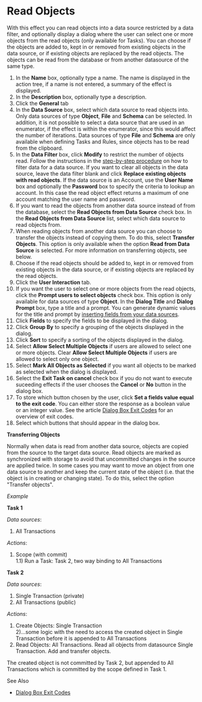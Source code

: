 # Read Objects

With this effect you can read objects into a data source restricted by a data filter, and optionally display a dialog where the user can select one or more objects from the read objects (only available for Tasks). You can choose if the objects are added to, kept in or removed from existing objects in the data source, or if existing objects are replaced by the read objects. The objects can be read from the database or from another datasource of the same type.

1.  In the **Name** box, optionally type a name. The name is displayed in the action tree, if a name is not entered, a summary of the effect is displayed.
2.  In the **Description** box, optionally type a description.
3.  Click the **General** tab
4.  In the **Data Source** box, select which data source to read objects into. Only data sources of type **Object**, **File** and **Schema** can be selected. In addition, it is not possible to select a data source that are used in an enumerator, if the effect is within the enumerator, since this would affect the number of iterations. Data sources of type **File** and **Schema** are only available when defining Tasks and Rules, since objects has to be read from the clipboard.
5.  In the **Data Filter** box, click **Modify** to restrict the number of objects read. Follow the instructions in the [step-by-step procedure](../../data-sources/specifying-a-data-filter-for-a-data-source.md) on how to filter data for a data source. If you want to clear all objects in the data source, leave the data filter blank and click **Replace existing objects with read objects**. If the data source is an Account, use the **User Name** box and optionally the **Password** box to specify the criteria to lookup an account. In this case the read object effect returns a maximum of one account matching the user name and password.
6.  If you want to read the objects from another data source instead of from the database, select the **Read Objects from Data Source** check box. In the **Read Objects from Data Source** list, select which data source to read objects from.
7.  When reading objects from another data source you can choose to transfer the objects instead of copying them. To do this, select **Transfer Objects**. This option is only available when the option **Read from Data Source** is selected. For more information on transferring objects, see below.
8.  Choose if the read objects should be added to, kept in or removed from existing objects in the data source, or if existing objects are replaced by the read objects.
9.  Click the **User Interaction** tab.
10.  If you want the user to select one or more objects from the read objects, click the **Prompt users to select objects** check box. This option is only available for data sources of type **Object**. In the **Dialog Title** and **Dialog Prompt** box, type a title and a prompt. You can generate dynamic values for the title and prompt by [inserting fields from your data sources](../generate-dynamic-values-for-text-fields.md "Generate Dynamic Values for Text Fields").
11.  Click **Fields** to specify the fields to be displayed in the dialog.
12.  Click **Group By** to specify a grouping of the objects displayed in the dialog.
13.  Click **Sort** to specify a sorting of the objects displayed in the dialog.
14.  Select **Allow Select Multiple Objects** if users are allowed to select one or more objects. Clear **Allow Select Multiple Objects** if users are allowed to select only one object.
15.  Select **Mark All Objects as Selected** if you want all objects to be marked as selected when the dialog is displayed.
16.  Select the **Exit Task on cancel** check box if you do not want to execute suceeding effects if the user chooses the **Cancel** or **No** button in the dialog box.
17.  To store which button chosen by the user, click **Set a fields value equal to the exit code**. You can either store the response as a boolean value or an integer value. See the article [Dialog Box Exit Codes](../../../../../dialog-box-exit-codes.md "Dialog Box Exit Codes") for an overview of exit codes.
18.  Select which buttons that should appear in the dialog box.

**Transferring Objects**

Normally when data is read from another data source, objects are copied from the source to the target data source. Read objects are marked as synchronized with storage to avoid that uncommitted changes in the source are applied twice. In some cases you may want to move an object from one data source to another and keep the current state of the object (i.e. that the object is in creating or changing state). To do this, select the option "Transfer objects".  

*Example*

**Task 1**  

*Data sources*:
1) All Transactions  

*Actions*:
1) Scope (with commit)  
1.1) Run a Task: Task 2, two way binding to All Transactions  

**Task 2**  

*Data sources*:
1) Single Transaction (private)  
2) All Transactions (public)  

*Actions*:
1) Create Objects: Single Transaction  
2)...some logic with the need to access the created object in Single Transaction before it is appended to All Transactions  
3) Read Objects: All Transactions. Read all objects from datasource Single Transaction. Add and transfer objects.  

The created object is not committed by Task 2, but appended to All Transactions which is committed by the scope defined in Task 1.

See Also

*   [Dialog Box Exit Codes](../../../../../dialog-box-exit-codes.md)